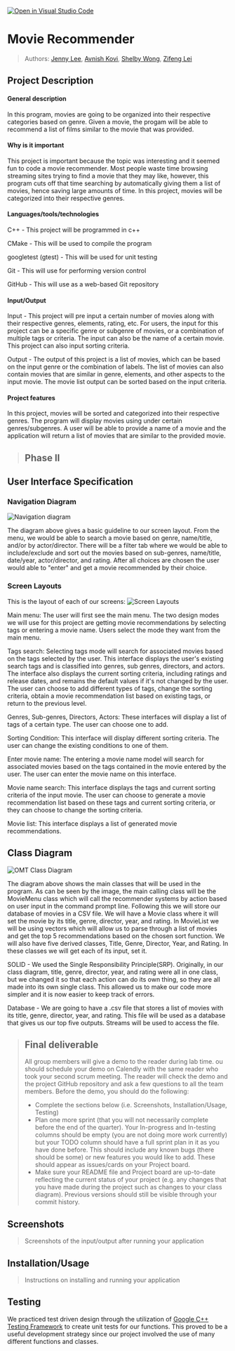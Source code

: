 [![Open in Visual Studio Code](https://classroom.github.com/assets/open-in-vscode-718a45dd9cf7e7f842a935f5ebbe5719a5e09af4491e668f4dbf3b35d5cca122.svg)](https://classroom.github.com/online_ide?assignment_repo_id=10872558&assignment_repo_type=AssignmentRepo)

# Movie Recommender
 > Authors: [Jenny Lee](https://github.com/jidud), [Avnish Kovi](https://github.com/Avikovi), [Shelby Wong](https://github.com/ShelbyMitsuko), [Zifeng Lei](https://github.com/Zifeng-Lei)

## Project Description
#### General description
In this program, movies are going to be organized into their respective categories based on genre. Given a movie, the progam will be able to recommend a list of films similar to the movie that was provided.
<!-- > Your project description should summarize the project you are proposing. Be sure to include:
 > * Why is it important or interesting to you? -->
#### Why is it important
This project is important because the topic was interesting and it seemed fun to code a movie recommender. Most people waste time browsing streaming sites trying to find a movie that they may like, however, this program cuts off that time searching by automatically giving them a list of movies, hence saving large amounts of time. In this project, movies will be categorized into their respective genres.

 <!-- > * What languages/tools/technologies do you plan to use? (This list may change over the course of the project) -->
#### Languages/tools/technologies
C++ - This project will be programmed in c++

CMake - This will be used to compile the program

googletest (gtest) - This will be used for unit testing

Git - This will use for performing version control

GitHub - This will use as a web-based Git repository
 <!-- > * What will be the input/output of your project? -->
#### Input/Output
Input - This project will pre input a certain number of movies along with their respective genres, elements, rating, etc. For users, the input for this project can be a specific genre or subgenre of movies, or a combination of multiple tags or criteria. The input can also be the name of a certain movie. This project can also input sorting criteria.

Output - The output of this project is a list of movies, which can be based on the input genre or the combination of labels. The list of movies can also contain movies that are similar in genre, elements, and other aspects to the input movie. The movie list output can be sorted based on the input criteria.

 <!-- > * What are the features that the project provides? -->
#### Project features
 <!-- > This description should be in enough detail that the TA/instructor can determine the complexity of the project and if it is sufficient for the team members to complete in the time allotted. -->
In this project, movies will be sorted and categorized into their respective genres. The program will display movies using under certain genres/subgenres. A user will be able to provide a name of a movie and the application will return a list of movies that are similar to the provided movie.

 > ## Phase II
 <!-- > In addition to completing the "User Interface Specification" and "Class Diagram" sections below, you will need to:
 > * Create an "Epic" (note) for each feature. Place these epics in the `Product Backlog` column
 > * Complete your first *sprint planning* meeting to plan out the next 7 days of work.
 >   * Break down the "Epics" into smaller actionable user stories (i.e. smaller development tasks). Convert them into issues and assign them to team members. Place these in the `TODO` column.
 >   * These cards should represent roughly 7 days worth of development time for your team. Then, once the sprint is over you should be repeating these steps to plan a new sprint, taking you until your second scrum meeting with the reader in phase III.
 > * Schedule two check-ins using Calendly. You need to pick both time slots during your lab on week 6. Your entire team must be present for both check-ins.
 >   * The first check-in needs to be scheduled with your lab TA. During that meeting, you will discuss your project design/class diagram from phase II.
 >   * The second check-in should be scheduled with a reader. During that meeting you will discuss:
 >     * The tasks you are planning for the first sprint
 >     * How work will be divided between the team members -->
## User Interface Specification
 <!-- > Include a navigation diagram for your screens and the layout of each of those screens as desribed below. For all the layouts/diagrams, you can use any tool such as PowerPoint or a drawing program. (Specification requirement is adapted from [this template](https://redirect.cs.umbc.edu/~mgrass2/cmsc345/Template_UI.doc)) -->

### Navigation Diagram
![Navigation diagram](ImageFiles/navigation_diagram.png)

The diagram above gives a basic guideline to our screen layout. From the menu, we would be able to search a movie based on genre, name/title, and/or by actor/director. There will be a filter tab where we would be able to include/exclude and sort out the movies based on sub-genres, name/title, date/year, actor/director, and rating. After all choices are chosen the user would able to "enter" and get a movie recommended by their choice.

### Screen Layouts

This is the layout of each of our screens:
![Screen Layouts](ImageFiles/Screen_Layouts.png)

Main menu: The user will first see the main menu. The two design modes we will use for this project are getting movie recommendations by selecting tags or entering a movie name. Users select the mode they want from the main menu.

Tags search: Selecting tags mode will search for associated movies based on the tags selected by the user. This interface displays the user's existing search tags and is classified into genres, sub genres, directors, and actors. The interface also displays the current sorting criteria, including ratings and release dates, and remains the default values if it's not changed by the user. The user can choose to add different types of tags, change the sorting criteria, obtain a movie recommendation list based on existing tags, or return to the previous level.

Genres, Sub-genres, Directors, Actors: These interfaces will display a list of tags of a certain type. The user can choose one to add.

Sorting Condition: This interface will display different sorting criteria. The user can change the existing conditions to one of them.

Enter movie name: The entering a movie name model will search for associated movies based on the tags contained in the movie entered by the user. The user can enter the movie name on this interface.

Movie name search: This interface displays the tags and current sorting criteria of the input movie. The user can choose to generate a movie recommendation list based on these tags and current sorting criteria, or they can choose to change the sorting criteria.

Movie list: This interface displays a list of generated movie recommendations.

## Class Diagram
 ![OMT Class Diagram](ImageFiles/CD3.png)

 The diagram above shows the main classes that will be used in the program. As can be seen by the image, the main calling class will be the MovieMenu class which will call the recommender systems by action based on user input in the command prompt line. Following this we will store our database of movies in a CSV file. We will have a Movie class where it will set the movie by its title, genre, director, year, and rating. In MovieList we will be using vectors which will allow us to parse through a list of movies and get the top 5 recommendations based on the chosen sort function. We will also have five derived classes, Title, Genre, Director, Year, and Rating. In these classes we will get each of its input, set it.
 
 SOLID - We used the Single Responsibility Principle(SRP). Originally, in our class diagram, title, genre, director, year, and rating were all in one class, but we changed it so that each action can do its own thing, so they are all made into its own single class. This allowed us to make our code more simpler and it is now easier to keep track of errors.

 Database - We are going to have a .csv file that stores a list of movies with its title, genre, director, year, and rating. This file will be used as a database that gives us our top five outputs. Streams will be used to access the file.
 
 > ## Final deliverable
 > All group members will give a demo to the reader during lab time. ou should schedule your demo on Calendly with the same reader who took your second scrum meeting. The reader will check the demo and the project GitHub repository and ask a few questions to all the team members. 
 > Before the demo, you should do the following:
 > * Complete the sections below (i.e. Screenshots, Installation/Usage, Testing)
 > * Plan one more sprint (that you will not necessarily complete before the end of the quarter). Your In-progress and In-testing columns should be empty (you are not doing more work currently) but your TODO column should have a full sprint plan in it as you have done before. This should include any known bugs (there should be some) or new features you would like to add. These should appear as issues/cards on your Project board.
 > * Make sure your README file and Project board are up-to-date reflecting the current status of your project (e.g. any changes that you have made during the project such as changes to your class diagram). Previous versions should still be visible through your commit history. 
 
 ## Screenshots
 > Screenshots of the input/output after running your application
 ## Installation/Usage
 > Instructions on installing and running your application
 ## Testing
  We practiced test driven design through the utilization of [Google C++ Testing Framework](https://github.com/google/googletest) to create unit tests for our functions. This proved to be a useful development strategy since our project involved the use of many different functions and classes.